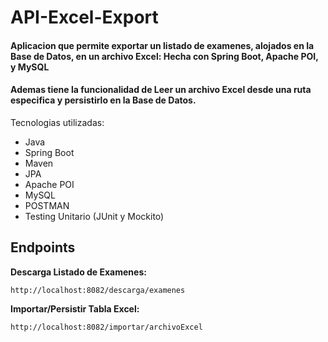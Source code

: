 # API-Excel-Export


#### Aplicacion que permite exportar un listado de examenes, alojados en la Base de Datos, en un archivo Excel: Hecha con Spring Boot, Apache POI, y MySQL
#### Ademas tiene la funcionalidad de Leer un archivo Excel desde una ruta especifica y persistirlo en la Base de Datos.

Tecnologias utilizadas:
- Java
- Spring Boot
- Maven
- JPA
- Apache POI
- MySQL
- POSTMAN
- Testing Unitario (JUnit y Mockito)

## Endpoints

**Descarga Listado de Examenes:**

`http://localhost:8082/descarga/examenes`


**Importar/Persistir Tabla Excel:**

`http://localhost:8082/importar/archivoExcel`


